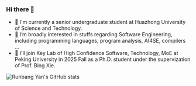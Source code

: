 ### Hi there 👋
- 🔭 I'm currently a senior undergraduate student at Huazhong University of Science and Technology.
- 🌱 I’m broadly interested in stuffs regarding Software Engineering, including programming languages, program analysis, AI4SE, compilers ...
- 👯 I'll join Key Lab of High Confidence Software, Technology, MoE at Peking University in 2025 Fall as a Ph.D. student under the supervization of Prof. Bing Xie.

![Runbang Yan's GitHub stats](https://github-readme-stats.vercel.app/api?username=uniqueFranky&show_icons=true&theme=tokyonight)
<!--
**uniqueFranky/uniqueFranky** is a ✨ _special_ ✨ repository because its `README.md` (this file) appears on your GitHub profile.

Here are some ideas to get you started:

- 🔭 I’m currently working on ...
- 🌱 I’m currently learning ...
- 👯 I’m looking to collaborate on ...
- 🤔 I’m looking for help with ...
- 💬 Ask me about ...
- 📫 How to reach me: ...
- 😄 Pronouns: ...
- ⚡ Fun fact: ...
-->
